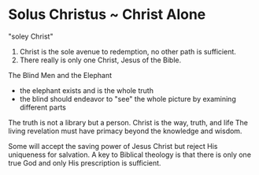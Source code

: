 # Solus Christus ~ Christ Alone
"soley Christ"

1. Christ is the sole avenue to redemption, no other path is sufficient. 
2. There really is only one Christ, Jesus of the Bible.

The Blind Men and the Elephant
- the elephant exists and is the whole truth
- the blind should endeavor to "see" the whole picture by examining different parts


The truth is not a library but a person.
Christ is the way, truth, and life 
The living revelation must have primacy beyond the knowledge and wisdom.

Some will accept the saving power of Jesus Christ but reject His uniqueness for salvation.
A key to Biblical theology is that there is only one true God and only His prescription is sufficient.

